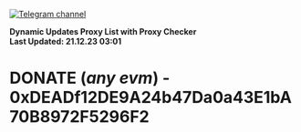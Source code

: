 [![Telegram channel](https://img.shields.io/endpoint?url=https://runkit.io/damiankrawczyk/telegram-badge/branches/master?url=https://t.me/n4z4v0d)](https://t.me/n4z4v0d) 

**Dynamic Updates Proxy List with Proxy Checker**  
**Last Updated: 21.12.23 03:01**

# DONATE (_any evm_) - 0xDEADf12DE9A24b47Da0a43E1bA70B8972F5296F2
